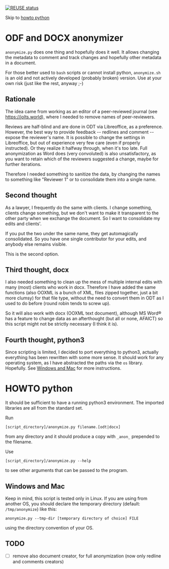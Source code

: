 <!--
 *---------------------------------------------------------------------------
    SPDX-FileCopyrightText: Carlo Piana <kappa@piana.eu>

    SPDX-License-Identifier: CC0-1.0
 *---------------------------------------------------------------------------
 -->

[![REUSE status](https://api.reuse.software/badge/github.com/kappapiana/anonymize)](https://api.reuse.software/info/github.com/kappapiana/anonymize)

Skip to [howto python](#howto-python)

# ODF and DOCX anonymizer

`anonymize.py` does one thing and hopefully does it well. It allows changing the metadata to comment and track changes and hopefully other metadata in a document.

For those better used to `bash` scripts or cannot install python, `anonymize.sh` is an old and not actively developed (probably broken) version. Use at your own risk (just like the rest, anyway ;-)

## Rationale

The idea came from working as an editor of a peer-reviewed journal (see https://jolts.world), where I needed to remove names of peer-reviewers.

Reviews are half-blind and are done in ODT via Libreoffice, as a preference. However,
the best way to provide feedback -- redlines and comment -- expose the reviewer's name. It is possible to change the settings in Libreoffice, but out of experience very few care (even if properly instructed). Or they realize it halfway through, when it's too late. Full anonymization as Word does (very convoluted) is also unsatisfactory, as you want to retain which of the reviewers suggested a change, maybe for further iterations.

Therefore I needed something to sanitize the data, by changing the names to something like "Reviewer 1" or to consolidate them into a single name.

## Second thought

As a lawyer, I frequently do the same with clients. I change something, clients change something, but we don't want to make it transparent to the other party when we exchange the document. So I want to consolidate my edits and clients'.

If you put the two under the same name, they get automagically consolidated. So you have one single contributor for your edits, and anybody else remains visible.

This is the second option.

## Third thought, docx

I also needed something to clean up the mess of multiple internal edits with many (most) clients who work in docx. Therefore I have added the same functions (also OOXML is a bunch of XML, files zipped together, just a bit more clumsy) for that file type, without the need to convert them in ODT as I used to do before (round robin tends to screw up).

So it will also work with docx (OOXML text document), although MS Word® has a feature to change data as an afterthought (but all or none, AFAICT) so this script might not be strictly necessary (I think it is).

## Fourth thought, python3

Since scripting is limited, I decided to port everything to python3, actually everything has been rewritten with some more sense. It should work for any operating system, as I have abstracted the paths via the `os` library. Hopefully. See [Windows and Mac](#windows-and-mac) for more instructions.


# HOWTO python

It should be sufficient to have a running python3 environment. The imported libraries are all from the standard set.

Run

```shell
[script_directory]/anonymize.py filename.[odt|docx]
```

from any directory and it should produce a copy with `_anon_` prepended to the filename.

Use

```shell
[script_directory]/anonymize.py --help
```

to see other arguments that can be passed to the program.

## Windows and Mac

Keep in mind, this script is tested only in Linux. If you are using from another OS, you should declare the temporary directory (default: `/tmp/anonymize`) like this:

```shell
anonymize.py --tmp-dir [temporary directory of choice] FILE
```

using the directory convention of your OS.

## TODO

- [ ] remove also document creator, for full anonymization (now only redline and comments creators)
